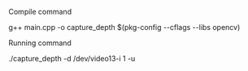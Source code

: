 Compile command 

g++ main.cpp -o capture_depth $(pkg-config --cflags --libs opencv)

Running command

./capture_depth -d /dev/video13-i 1 -u
